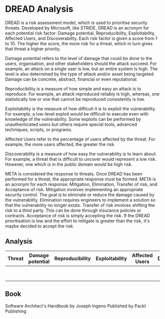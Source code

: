# DREAD Analysis

DREAD is a risk assessment model, which is used to prioritise security threats. Developed by Microsoft, like STRIDE, DREAD is an acronym for each potential risk factor: Damage potential, Reproducibility, Exploitability, Affected Users, and Discoverability. Each risk factor is given a score from 1 to 10. The higher the score, the more risk for a threat, which in turn gives that threat a higher priority.

Damage potential refers to the level of damage that could be done to the users, organisation, and other stakeholders should the attack succeed. For example, an attack on a single user is low, but an entire system is high. The level is also determined by the type of attack and/or asset being targeted. Damage can be concrete, abstract, financial or even reputational.

Reproducibility is a measure of how simple and easy an attack is to reproduce. For example, an attack reproduced reliably is high, whereas, one statistically low or one that cannot be reproduced consistently is low.

Exploitability is the measure of how difficult it is to exploit the vulnerability. For example, a low-level exploit would be difficult to execute even with knowledge of the vulnerability. Some exploits can be performed by unauthenticated users but others require special tools, advanced techniques, scripts, or programs.

Affected Users refer to the percentage of users affected by the threat. For example, the more users affected, the greater the risk.

Discoverability is a measure of how easy the vulnerability is to learn about. For example, a threat that is difficult to uncover would represent a low risk. However, one which is in the public domain would be high risk.

META is considered the response to threats. Once DREAD has been performed for a threat, the appropriate response must be formed. META is an acronym for each response: Mitigation, Elimination, Transfer of risk, and Acceptance of risk. Mitigation involves implementing an appropriate security control. The goal is to eliminate or reduce the damage caused by the vulnerability. Elimination requires engineers to implement a solution so that the vulnerability no longer exists. Transfer of risk involves shifting the risk to a third party. This can be done through insurance policies or contracts. Acceptance of risk is simply accepting the risk. If the DREAD prioritisation is low and the effort to mitigate is greater than the risk, it's maybe decided to accept the risk.

## Analysis

| Threat | Damage potential | Reproducibility | Exploitability | Affected Users | Discoverability | Sum | META | Justification |
| ------ | ---------------- | --------------- | -------------- | -------------- | --------------- | --- | ---- | ------------- |
|        |                  |                 |                |                |                 |     |      |               |
|        |                  |                 |                |                |                 |     |      |               |
|        |                  |                 |                |                |                 |     |      |               |
|        |                  |                 |                |                |                 |     |      |               |
|        |                  |                 |                |                |                 |     |      |               |
|        |                  |                 |                |                |                 |     |      |               |
|        |                  |                 |                |                |                 |     |      |               |
|        |                  |                 |                |                |                 |     |      |               |

## Book

Software Architect's Handbook by Joseph Ingeno
Published by Packt Publishing
